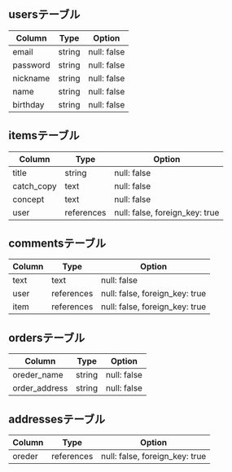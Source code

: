## usersテーブル

| Column           | Type               | Option                         |
| -----------------| -------------------| -------------------------------|
| email            | string             | null: false                    |
| password         | string             | null: false                    |
| nickname         | string             | null: false                    |
| name             | string             | null: false                    |
| birthday         | string             | null: false                    |

## itemsテーブル

| Column           | Type               | Option                         |
| -----------------| -------------------| -------------------------------|
| title            | string             | null: false                    |
| catch_copy       | text               | null: false                    |
| concept          | text               | null: false                    |
| user             | references         | null: false, foreign_key: true |

## commentsテーブル

| Column           | Type               | Option                         |
| -----------------| -------------------| -------------------------------|
| text             | text               | null: false                    |
| user             | references         | null: false, foreign_key: true |
| item             | references         | null: false, foreign_key: true |

## ordersテーブル

| Column           | Type               | Option                         |
| -----------------| -------------------| -------------------------------|
| oreder_name      | string             | null: false                    |
| order_address    | string             | null: false                    |

## addressesテーブル

| Column           | Type               | Option                         |
| -----------------| -------------------| -------------------------------|
| oreder           | references         | null: false, foreign_key: true |